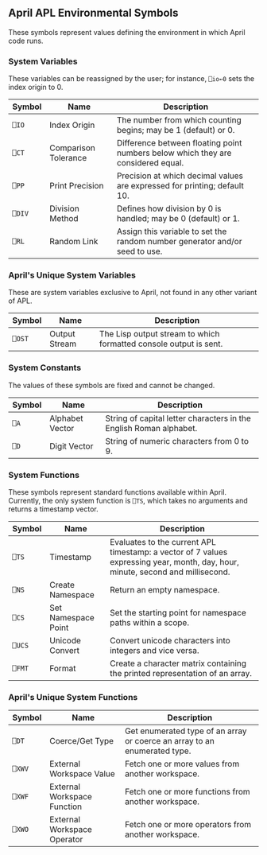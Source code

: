 <!-- TITLE/ -->

## April APL Environmental Symbols

<!-- /TITLE -->

These symbols represent values defining the environment in which April code runs.

### System Variables

These variables can be reassigned by the user; for instance, `⎕io←0` sets the index origin to 0.

|Symbol|Name                |Description|
|------|--------------------|-----------|
|`⎕IO` |Index Origin        |The number from which counting begins; may be 1 (default) or 0.|
|`⎕CT` |Comparison Tolerance|Difference between floating point numbers below which they are considered equal.|
|`⎕PP` |Print Precision     |Precision at which decimal values are expressed for printing; default 10.|
|`⎕DIV`|Division Method     |Defines how division by 0 is handled; may be 0 (default) or 1.|
|`⎕RL` |Random Link         |Assign this variable to set the random number generator and/or seed to use.|

### April's Unique System Variables

These are system variables exclusive to April, not found in any other variant of APL.

|Symbol|Name             |Description|
|------|-----------------|-----------|
|`⎕OST`|Output Stream    |The Lisp output stream to which formatted console output is sent.|

### System Constants

The values of these symbols are fixed and cannot be changed.

|Symbol|Name           |Description|
|------|---------------|-----------|
|`⎕A`  |Alphabet Vector|String of capital letter characters in the English Roman alphabet.|
|`⎕D`  |Digit Vector   |String of numeric characters from 0 to 9.|

### System Functions

These symbols represent standard functions available within April. Currently, the only system function is `⎕TS`, which takes no arguments and returns a timestamp vector.

|Symbol|Name               |Description|
|------|-------------------|-----------|
|`⎕TS` |Timestamp          |Evaluates to the current APL timestamp: a vector of 7 values expressing year, month, day, hour, minute, second and millisecond.|
|`⎕NS` |Create Namespace   |Return an empty namespace.|
|`⎕CS` |Set Namespace Point|Set the starting point for namespace paths within a scope.|
|`⎕UCS`|Unicode Convert    |Convert unicode characters into integers and vice versa.|
|`⎕FMT`|Format             |Create a character matrix containing the printed representation of an array.|

### April's Unique System Functions

|Symbol|Name                       |Description|
|------|---------------------------|-----------|
|`⎕DT` |Coerce/Get Type            |Get enumerated type of an array or coerce an array to an enumerated type.|
|`⎕XWV`|External Workspace Value   |Fetch one or more values from another workspace.|
|`⎕XWF`|External Workspace Function|Fetch one or more functions from another workspace.|
|`⎕XWO`|External Workspace Operator|Fetch one or more operators from another workspace.|
